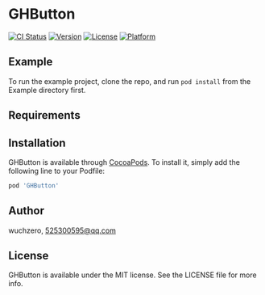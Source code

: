 # GHButton

[![CI Status](https://img.shields.io/travis/wuchzero/GHButton.svg?style=flat)](https://travis-ci.org/wuchzero/GHButton)
[![Version](https://img.shields.io/cocoapods/v/GHButton.svg?style=flat)](https://cocoapods.org/pods/GHButton)
[![License](https://img.shields.io/cocoapods/l/GHButton.svg?style=flat)](https://cocoapods.org/pods/GHButton)
[![Platform](https://img.shields.io/cocoapods/p/GHButton.svg?style=flat)](https://cocoapods.org/pods/GHButton)

## Example

To run the example project, clone the repo, and run `pod install` from the Example directory first.

## Requirements

## Installation

GHButton is available through [CocoaPods](https://cocoapods.org). To install
it, simply add the following line to your Podfile:

```ruby
pod 'GHButton'
```

## Author

wuchzero, 525300595@qq.com

## License

GHButton is available under the MIT license. See the LICENSE file for more info.
